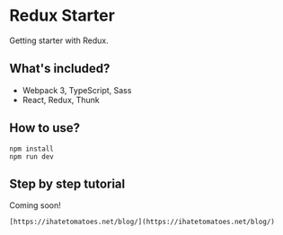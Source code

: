 # Redux Starter
Getting starter with Redux.

## What's included?

* Webpack 3, TypeScript, Sass
* React, Redux, Thunk

## How to use?

    npm install
    npm run dev

## Step by step tutorial

Coming soon!

    [https://ihatetomatoes.net/blog/](https://ihatetomatoes.net/blog/)
